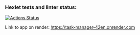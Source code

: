 ### Hexlet tests and linter status:
[![Actions Status](https://github.com/allearning/python-project-52/actions/workflows/hexlet-check.yml/badge.svg)](https://github.com/allearning/python-project-52/actions)

Link to app on render: https://task-manager-42en.onrender.com